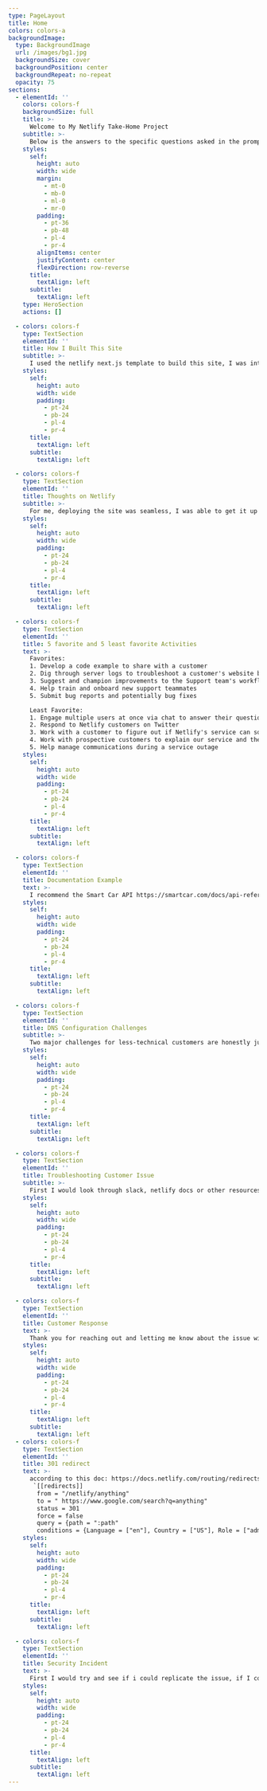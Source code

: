 ```yaml
---
type: PageLayout
title: Home
colors: colors-a
backgroundImage:
  type: BackgroundImage
  url: /images/bg1.jpg
  backgroundSize: cover
  backgroundPosition: center
  backgroundRepeat: no-repeat
  opacity: 75
sections:
  - elementId: ''
    colors: colors-f
    backgroundSize: full
    title: >-
      Welcome to My Netlify Take-Home Project
    subtitle: >-
      Below is the answers to the specific questions asked in the prompts
    styles:
      self:
        height: auto
        width: wide
        margin:
          - mt-0
          - mb-0
          - ml-0
          - mr-0
        padding:
          - pt-36
          - pb-48
          - pl-4
          - pr-4
        alignItems: center
        justifyContent: center
        flexDirection: row-reverse
      title:
        textAlign: left
      subtitle:
        textAlign: left
    type: HeroSection
    actions: []

  - colors: colors-f
    type: TextSection
    elementId: ''
    title: How I Built This Site
    subtitle: >-
      I used the netlify next.js template to build this site, I was interested in building using this because I have played around with it a little bit but not as much as I would like to. One challenge I came across was that I had a grand idea of tabbing out all the questions so that they would be in the header, but then my daughter woke up from her nap and for the sake of time I decided it would be best to probaby just have everything live on the main page.
    styles:
      self:
        height: auto
        width: wide
        padding:
          - pt-24
          - pb-24
          - pl-4
          - pr-4
      title:
        textAlign: left
      subtitle:
        textAlign: left

  - colors: colors-f
    type: TextSection
    elementId: ''
    title: Thoughts on Netlify
    subtitle: >-
      For me, deploying the site was seamless, I was able to get it up and running in no time. I really appreciated how on the overview page on netlify there is a section called Set up your site, I like how that section walks you through all the neccesary next steps like setting up a custom domain and securing your site with HTTPS. I would also eventually love to explore the logs and site analytics at some point but obviously that is not in the cards for this exercise.
    styles:
      self:
        height: auto
        width: wide
        padding:
          - pt-24
          - pb-24
          - pl-4
          - pr-4
      title:
        textAlign: left
      subtitle:
        textAlign: left

  - colors: colors-f
    type: TextSection
    elementId: ''
    title: 5 favorite and 5 least favorite Activities
    text: >-
      Favorites:
      1. Develop a code example to share with a customer
      2. Dig through server logs to troubleshoot a customer's website behavior
      3. Suggest and champion improvements to the Support team's workflow
      4. Help train and onboard new support teammates
      5. Submit bug reports and potentially bug fixes

      Least Favorite:
      1. Engage multiple users at once via chat to answer their questions and troubleshoot problems
      2. Respond to Netlify customers on Twitter
      3. Work with a customer to figure out if Netlify's service can solve a particular workflow or integration challenge they have
      4. Work with prospective customers to explain our service and the pricing model
      5. Help manage communications during a service outage
    styles:
      self:
        height: auto
        width: wide
        padding:
          - pt-24
          - pb-24
          - pl-4
          - pr-4
      title:
        textAlign: left
      subtitle:
        textAlign: left

  - colors: colors-f
    type: TextSection
    elementId: ''
    title: Documentation Example
    text: >-
      I recommend the Smart Car API https://smartcar.com/docs/api-reference/intro for its ease of use and the features that it provides, not only can you use this to lock, unlock a car but you can also use it to check out the charging behavior of the car and the odometer or even tire pressure. I have implemented this in the past and the docs are so well written and the support team is readily available that if someone wanted to create a custom app to lock and unlock their car if they forgot their keys somewhere or wanted to remotely check in on their tire pressure this is a great resource to do so!
    styles:
      self:
        height: auto
        width: wide
        padding:
          - pt-24
          - pb-24
          - pl-4
          - pr-4
      title:
        textAlign: left
      subtitle:
        textAlign: left

  - colors: colors-f
    type: TextSection
    elementId: ''
    title: DNS Configuration Challenges
    subtitle: >-
      Two major challenges for less-technical customers are honestly just the unfamiliarity of it all, when you are changing DNS records in Wix or another platform reading the instructions can feel overwhelming because of all of the technical jargon but the beauty of it is that once you get through the steps its really just a matter of copying and pasting the needed changes. I really do think for less technical folks it is just the unknown. I remember having to teach my husband this and once he realized how it really it just copying and pasting he felt much more confident that he could do it on his own in the future, Another challenge I think is the time it can take to update the records. When working with DNS configurations it can take awhile to see those updates and for someone who is unfamiliar that can probably feel a bit overwhelming and they may give up or think something is wrong when the process is just not quite finished.
    styles:
      self:
        height: auto
        width: wide
        padding:
          - pt-24
          - pb-24
          - pl-4
          - pr-4
      title:
        textAlign: left
      subtitle:
        textAlign: left

  - colors: colors-f
    type: TextSection
    elementId: ''
    title: Troubleshooting Customer Issue
    subtitle: >-
      First I would look through slack, netlify docs or other resources at my disposal for that particular error code ( Build failed due to a user error: Build script returned non-zero exit code:) to see how we have resolved this issue for customers in the past by looking at old tickets, etc. If that did not produce anything valuable or help me figure out my next steps I would probaby reach out to the customer and maybe ask them what changes they have made that caused the site not to build, had the site been built in the past? I want to see if this is an issue where the user has never been able to get their site to build on netlify or if it possibly has to do with a breaking change that they have made recently.
    styles:
      self:
        height: auto
        width: wide
        padding:
          - pt-24
          - pb-24
          - pl-4
          - pr-4
      title:
        textAlign: left
      subtitle:
        textAlign: left

  - colors: colors-f
    type: TextSection
    elementId: ''
    title: Customer Response
    text: >-
      Thank you for reaching out and letting me know about the issue with your site not building. I completely understand how frustrating it can be when things aren’t working as expected, and I’m here to help! I noticed from the build logs that there was an error indicating a "user error" with a non-zero exit code: 2. This usually points to a problem with the configuration. Since your repository is private, I can’t look directly at the code, but I’d love to work with you to figure this out. Could you share if you made any recent changes to your project? I’m also happy to provide resources or documentation that might assist you as you troubleshoot this. Please don’t hesitate to reach out if you have any questions or need more support—I’m here for you!
    styles:
      self:
        height: auto
        width: wide
        padding:
          - pt-24
          - pb-24
          - pl-4
          - pr-4
      title:
        textAlign: left
      subtitle:
        textAlign: left
  - colors: colors-f
    type: TextSection
    elementId: ''
    title: 301 redirect
    text: >-
      according to this doc: https://docs.netlify.com/routing/redirects/#syntax-for-the-redirects-file you would add the following code to your netlify.toml file
       `[[redirects]]
        from = "/netlify/anything"
        to = " https://www.google.com/search?q=anything"
        status = 301
        force = false
        query = {path = ":path"
        conditions = {Language = ["en"], Country = ["US"], Role = ["admin"]}`
    styles:
      self:
        height: auto
        width: wide
        padding:
          - pt-24
          - pb-24
          - pl-4
          - pr-4
      title:
        textAlign: left
      subtitle:
        textAlign: left

  - colors: colors-f
    type: TextSection
    elementId: ''
    title: Security Incident
    text: >-
      First I would try and see if i could replicate the issue, if I couldnt I would reach out to someone who could and tell my manager of the report. In order to show the reporter that we are on top of things I would respond by saying: "Thank you so much for reaching out and sharing this security concern, I have escalated this to the appropriate parties and we are working diligently to solve this, our users and their data is of the utmost priority to us. We will keep you in the loop on our progress towards a resolution." I would escalate this issue to my managers and suggest that we get this information out on a broader channel, whether slack or otherwise in case more reports of the same come in. Also I would recomend that we shut down the portion of the site with the security risk and facilitate an engineer video chat to talk through remediation steps. It is important that we have someone documenting all communication and resolution actions so that we have a clear idea on what went down when we work through a retrospective at some point. I think that if the security threat is real, making sure that none of our users are impacted is of the utmost priority and if that means we need to shut down part of the site, so be it.
    styles:
      self:
        height: auto
        width: wide
        padding:
          - pt-24
          - pb-24
          - pl-4
          - pr-4
      title:
        textAlign: left
      subtitle:
        textAlign: left
---
```


